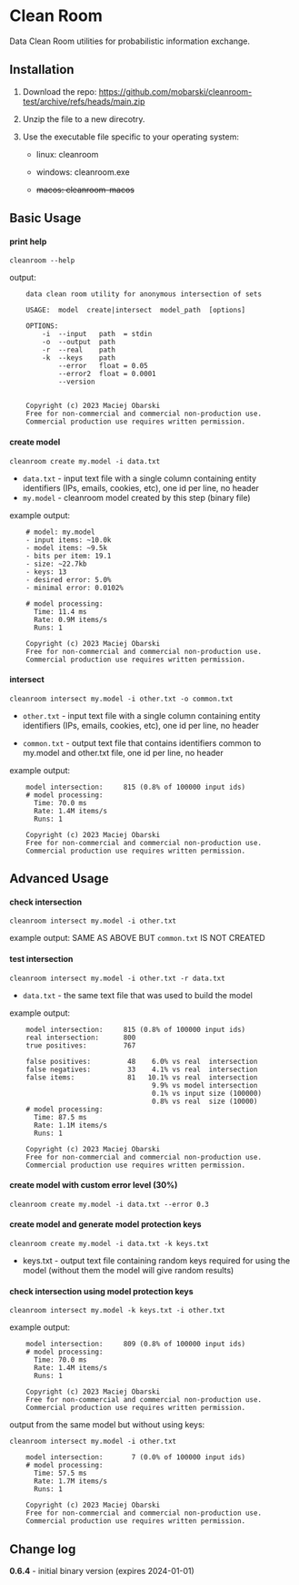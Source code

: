 # Clean Room

Data Clean Room utilities for probabilistic information exchange.



## Installation

1. Download the repo: https://github.com/mobarski/cleanroom-test/archive/refs/heads/main.zip

2. Unzip the file to a new direcotry.

3. Use the executable file specific to your operating system:

   - linux: cleanroom

   - windows: cleanroom.exe

   - ~~macos: cleanroom-macos~~



## Basic Usage



#### print help

`cleanroom --help`

output:

```
    data clean room utility for anonymous intersection of sets

    USAGE:  model  create|intersect  model_path  [options]

    OPTIONS:
        -i  --input   path  = stdin
        -o  --output  path
        -r  --real    path
        -k  --keys    path
            --error   float = 0.05
            --error2  float = 0.0001
            --version


    Copyright (c) 2023 Maciej Obarski
    Free for non-commercial and commercial non-production use.
    Commercial production use requires written permission.

```



#### create model

`cleanroom create my.model -i data.txt`

- `data.txt` - input text file with a single column containing entity identifiers (IPs, emails, cookies, etc), one id per line, no header
- `my.model` - cleanroom model created by this step (binary file)

example output:

```
    # model: my.model
    - input items: ~10.0k
    - model items: ~9.5k
    - bits per item: 19.1
    - size: ~22.7kb
    - keys: 13
    - desired error: 5.0%
    - minimal error: 0.0102%

    # model processing:
      Time: 11.4 ms
      Rate: 0.9M items/s
      Runs: 1

    Copyright (c) 2023 Maciej Obarski
    Free for non-commercial and commercial non-production use.
    Commercial production use requires written permission.
```



#### intersect

`cleanroom intersect my.model -i other.txt -o common.txt`

- `other.txt` - input text file with a single column containing entity identifiers (IPs, emails, cookies, etc), one id per line, no header

- `common.txt` - output text file that contains identifiers common to my.model and other.txt file, one id per line, no header

example output:

```
    model intersection:     815 (0.8% of 100000 input ids)
    # model processing:
      Time: 70.0 ms
      Rate: 1.4M items/s
      Runs: 1

    Copyright (c) 2023 Maciej Obarski
    Free for non-commercial and commercial non-production use.
    Commercial production use requires written permission.
```



## Advanced Usage



#### check intersection

`cleanroom intersect my.model -i other.txt`

example output: SAME AS ABOVE BUT `common.txt` IS NOT CREATED



#### test intersection

`cleanroom intersect my.model -i other.txt -r data.txt`

- `data.txt` - the same text file that was used to build the model

example output:

```
    model intersection:     815 (0.8% of 100000 input ids)
    real intersection:      800
    true positives:         767

    false positives:         48    6.0% vs real  intersection
    false negatives:         33    4.1% vs real  intersection
    false items:             81   10.1% vs real  intersection
                                   9.9% vs model intersection
                                   0.1% vs input size (100000)
                                   0.8% vs real  size (10000)
    # model processing:
      Time: 87.5 ms
      Rate: 1.1M items/s
      Runs: 1

    Copyright (c) 2023 Maciej Obarski
    Free for non-commercial and commercial non-production use.
    Commercial production use requires written permission.

```



#### create model with custom error level (30%)

`cleanroom create my.model -i data.txt --error 0.3`



#### create model and generate model protection keys

`cleanroom create my.model -i data.txt -k keys.txt`

- keys.txt - output text file containing random keys required for using the model (without them the model will give random results)



#### check intersection using model protection keys

`cleanroom intersect my.model -k keys.txt -i other.txt`

example output:

```
    model intersection:     809 (0.8% of 100000 input ids)
    # model processing:
      Time: 70.0 ms
      Rate: 1.4M items/s
      Runs: 1

    Copyright (c) 2023 Maciej Obarski
    Free for non-commercial and commercial non-production use.
    Commercial production use requires written permission.
```

output from the same model but without using keys:

`cleanroom intersect my.model -i other.txt`

```
    model intersection:       7 (0.0% of 100000 input ids)
    # model processing:
      Time: 57.5 ms
      Rate: 1.7M items/s
      Runs: 1

    Copyright (c) 2023 Maciej Obarski
    Free for non-commercial and commercial non-production use.
    Commercial production use requires written permission.
```





## Change log

**0.6.4** - initial binary version (expires 2024-01-01)
